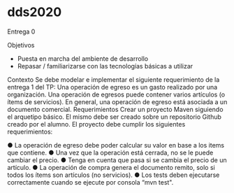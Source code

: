 # dds2020

Entrega 0

Objetivos
- Puesta en marcha del ambiente de desarrollo
- Repasar / familiarizarse con las tecnologías básicas a utilizar

Contexto
Se debe modelar e implementar el siguiente requerimiento de la entrega 1 del TP:
Una operación de egreso es un gasto realizado por una organización. Una operación
de egresos puede contener varios artículos (o ítems de servicios). En general, una
operación de egreso está asociada a un documento comercial.
Requerimientos
Crear un proyecto Maven siguiendo el arquetipo básico. El mismo debe ser creado
sobre un repositorio Github creado por el alumno. El proyecto debe cumplir los siguientes
requerimientos:

● La operación de egreso debe poder calcular su valor en base a los items que contiene.
● Una vez que la operación está cerrada, no se le puede cambiar el precio.
● Tenga en cuenta que pasa si se cambia el precio de un artículo.
● La operación de compra genera el documento remito, solo si todos los ítems son artículos
(no servicios).
● Los tests deben ejecutarse correctamente cuando se ejecute por consola “mvn test".
